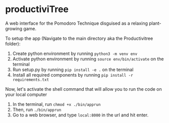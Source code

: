 # productiviTree
A web interface for the Pomodoro Technique disguised as a relaxing plant-growing game.

To setup the app (Navigate to the main directory aka the Productivitree folder):
1. Create python environment by running `python3 -m venv env`
2. Activate python environment by running `source env/bin/activate` on the terminal
3. Run setup.py by running `pip install -e .` on the terminal
4. Install all required components by running `pip install -r requirements.txt`

Now, let's activate the shell command that will allow you to run the code on your local computer
1. In the terminal, run `chmod +x ./bin/apprun`
2. Then, run `./bin/apprun`
3. Go to a web browser, and type `local:8000` in the url and hit enter.